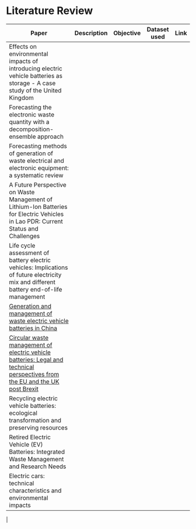 # Literature Review

| Paper | Description | Objective | Dataset used | Link |
|---------|-----------|------------|-----------|-------|
| Effects on environmental impacts of introducing electric vehicle batteries as storage - A case study of the United Kingdom |
| Forecasting the electronic waste quantity with a decomposition-ensemble approach |
| Forecasting methods of generation of waste electrical and electronic equipment: a systematic review |
| A Future Perspective on Waste Management of Lithium-Ion Batteries for Electric Vehicles in Lao PDR: Current Status and Challenges |
| Life cycle assessment of battery electric vehicles: Implications of future electricity mix and different battery end-of-life management |
| [Generation and management of waste electric vehicle batteries in China](https://link.springer.com/article/10.1007/s11356-017-9890-8) |
| [Circular waste management of electric vehicle batteries: Legal and technical perspectives from the EU and the UK post Brexit](https://pdf.sciencedirectassets.com/776463/1-s2.0-S2666202721X0002X/1-s2.0-S2666202721000161/main.pdf?X-Amz-Security-Token=IQoJb3JpZ2luX2VjEJT%2F%2F%2F%2F%2F%2F%2F%2F%2F%2FwEaCXVzLWVhc3QtMSJHMEUCIBrrilkyoSlc3znHB4UBEHgD1pN34TLECVBJTIOzkvdsAiEA203ibIBqWzPB25H9YGNlbx5EDWDhrPQNWP8mO%2B4a8yAquwUI3P%2F%2F%2F%2F%2F%2F%2F%2F%2F%2FARAFGgwwNTkwMDM1NDY4NjUiDE9ixfFUi1HWlaqLPiqPBbz77GMUTpryOvo5NsFdpKYiZdawxp%2F2XNTcy17fxDTgKhPB2A%2F40x7guCifduflNqnDBik4ts7uj6Rv9OCAakqk5%2Fhoh1g5FVDQSqZ9kqKMn3IqwYFXM8wAJSYGuSKjJzcd7kR%2FdpugW8NgH5lQtotGVKKj7dHxIYjLKICiZ33avtBkSLqh%2BFVTASwu9%2F2mp0VJbZViI7KXrmKSyj%2FQSwJYhmDWGuTewfror74K%2Bb1DVQ6Cvwu3A2aTh9C2Dp%2BF7hT5QsXxyufQkwECzXS0RAoas4yZ6KmNPDAZhJRaRpUvWY1vgcTjJnmc%2BK%2BGwFnwV6zJB8v694%2BOuG184qnwj1P1SkB8%2BS6jXbafi2qkacYR69UWLhgC807AEykpjJugWKWN8mKARS5ETCpCgxna6Dhro7IDQYkc76Yjezfs4W7StCzs4IfMcqIrotkzVIqxpvcFIqUBT%2FrObYo6AnTj%2FTpqmxg5qTuhaFSmgtYydhMUI%2BdFOK5OBH%2FlIoYP%2BemTd9Py7AGlM%2BkTbYAmdyUKdAgGCBL9jXorzlKlIpsQ6EbHU2ucTlHWWsH6tTR%2FxpqlJGiRpA5R538BWGzLHsLEXf7xJtGTCWARkUecSAr9vRe8CFi9tqOmqG5lL0tiUXiRKgcp7RFkcTlGzfj6NlFJqYJ6z1TbJYabweU7sacbld9YKHTlqAjy6uyl7lRjbrAE%2F7X%2BlFA8CnfzHvW6ri2%2FhuUy59Iy%2BFKwMTV9glRHW3%2BxbzkavOUt67DpXLJ8OLMmA4P5ZZVXYStUjidjk195aSqvup0LWDAShwcbe9Bi5qd3dhOErVKxo36mCUUB%2B%2FM4IT1%2BhO8ZZw9tBpbNE43oXxNKAMfdBZdP3uJc0bf43qIwkdmdpAY6sQEM9W5jucrMMdlb5MHx%2Bjl%2Fy2daTRqYGALfB4aejM%2BY2kUWK0xxFhNzu1spIm4o1dKZzHb9tbULXMyUUWDo9lLM4I8AzqvT4maDo6JSalA%2FD%2Bp%2FIhjBThLUqFq2CQWwDVoLewAPS1Ky7AAMbs4KBpp27zv2%2F3FS2vtysgdsDUOWqQoN1W%2BFhw%2FVAxLsm2JKQJ%2FWU43AWG2ezVcPydWhr87o44NyziQHhA9aXy%2BWTHjJMVU%3D&X-Amz-Algorithm=AWS4-HMAC-SHA256&X-Amz-Date=20230612T205822Z&X-Amz-SignedHeaders=host&X-Amz-Expires=300&X-Amz-Credential=ASIAQ3PHCVTYYOXHW7TI%2F20230612%2Fus-east-1%2Fs3%2Faws4_request&X-Amz-Signature=6fa10d1f8e8b07fad6df92bd477e09d9ae0acde06dd786d53517660a4b4a1a36&hash=96e613be0d2e88a427caae535276ce5a707921f1a0e02d1ca1c165a3f101b002&host=68042c943591013ac2b2430a89b270f6af2c76d8dfd086a07176afe7c76c2c61&pii=S2666202721000161&tid=spdf-912a42f3-379c-494a-833d-4f69cc7c66cd&sid=26375b9550d0c240cc4822042b2e0c5f7cc7gxrqa&type=client&tsoh=d3d3LnNjaWVuY2VkaXJlY3QuY29t&ua=130855025554505004535f&rr=7d6502f18cf8ecb9&cc=in) |
| Recycling electric vehicle batteries: ecological transformation and preserving resources | 
| Retired Electric Vehicle (EV) Batteries: Integrated Waste Management and Research Needs |
| Electric cars: technical characteristics and environmental impacts |
| 
